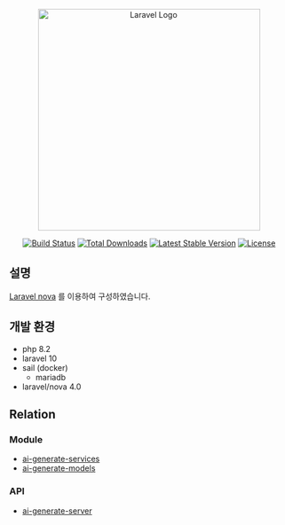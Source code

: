 <p align="center"><a href="https://laravel.com" target="_blank"><img src="https://raw.githubusercontent.com/laravel/art/master/logo-lockup/5%20SVG/2%20CMYK/1%20Full%20Color/laravel-logolockup-cmyk-red.svg" width="400" alt="Laravel Logo"></a></p>

<p align="center">
<a href="https://github.com/laravel/framework/actions"><img src="https://github.com/laravel/framework/workflows/tests/badge.svg" alt="Build Status"></a>
<a href="https://packagist.org/packages/laravel/framework"><img src="https://img.shields.io/packagist/dt/laravel/framework" alt="Total Downloads"></a>
<a href="https://packagist.org/packages/laravel/framework"><img src="https://img.shields.io/packagist/v/laravel/framework" alt="Latest Stable Version"></a>
<a href="https://packagist.org/packages/laravel/framework"><img src="https://img.shields.io/packagist/l/laravel/framework" alt="License"></a>
</p>

## 설명
[Laravel nova](https://nova.laravel.com/) 를 이용하여 구성하였습니다.

## 개발 환경

- php 8.2
- laravel 10
- sail (docker)
    - mariadb
- laravel/nova 4.0

## Relation

### Module

- [ai-generate-services](https://github.com/WilsonParker/ai-generate-services)
- [ai-generate-models](https://github.com/WilsonParker/ai-generate-models)

### API

- [ai-generate-server](https://github.com/WilsonParker/ai-generate)
